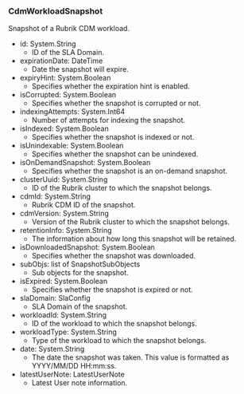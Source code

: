 ### CdmWorkloadSnapshot
Snapshot of a Rubrik CDM workload.

- id: System.String
  - ID of the SLA Domain.
- expirationDate: DateTime
  - Date the snapshot will expire.
- expiryHint: System.Boolean
  - Specifies whether the expiration hint is enabled.
- isCorrupted: System.Boolean
  - Specifies whether the snapshot is corrupted or not.
- indexingAttempts: System.Int64
  - Number of attempts for indexing the snapshot.
- isIndexed: System.Boolean
  - Specifies whether the snapshot is indexed or not.
- isUnindexable: System.Boolean
  - Specifies whether the snapshot can be unindexed.
- isOnDemandSnapshot: System.Boolean
  - Specifies whether the snapshot is an on-demand snapshot.
- clusterUuid: System.String
  - ID of the Rubrik cluster to which the snapshot belongs.
- cdmId: System.String
  - Rubrik CDM ID of the snapshot.
- cdmVersion: System.String
  - Version of the Rubrik cluster to which the snapshot belongs.
- retentionInfo: System.String
  - The information about how long this snapshot will be retained.
- isDownloadedSnapshot: System.Boolean
  - Specifies whether the snapshot was downloaded.
- subObjs: list of SnapshotSubObjects
  - Sub objects for the snapshot.
- isExpired: System.Boolean
  - Specifies whether the snapshot is expired or not.
- slaDomain: SlaConfig
  - SLA Domain of the snapshot.
- workloadId: System.String
  - ID of the workload to which the snapshot belongs.
- workloadType: System.String
  - Type of the workload to which the snapshot belongs.
- date: System.String
  - The date the snapshot was taken. This value is formatted as YYYY/MM/DD HH:mm:ss.
- latestUserNote: LatestUserNote
  - Latest User note information.
